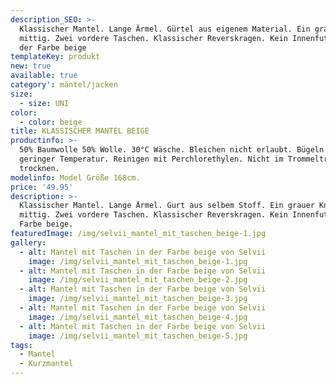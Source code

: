 ```yaml
---
description_SEO: >-
  Klassischer Mantel. Lange Ärmel. Gürtel aus eigenem Material. Ein grauer Knopf
  mittig. Zwei vordere Taschen. Klassischer Reverskragen. Kein Innenfutter. In
  der Farbe beige
templateKey: produkt
new: true
available: true
category': mäntel/jacken
size:
  - size: UNI
color:
  - color: beige
title: KLASSISCHER MANTEL BEIGE
productinfo: >-
  50% Baumwolle 50% Wolle. 30°C Wäsche. Bleichen nicht erlaubt. Bügeln mit
  geringer Temperatur. Reinigen mit Perchlorethylen. Nicht im Trommeltrockner
  trocknen.
modelinfo: Model Größe 168cm.
price: '49.95'
description: >-
  Klassischer Mantel. Lange Ärmel. Gurt aus selbem Stoff. Ein grauer Knopf
  mittig. Zwei vordere Taschen. Klassischer Reverskragen. Kein Innenfutter.
  Farbe beige.
featuredImage: /img/selvii_mantel_mit_taschen_beige-1.jpg
gallery:
  - alt: Mantel mit Taschen in der Farbe beige von Selvii
    image: /img/selvii_mantel_mit_taschen_beige-1.jpg
  - alt: Mantel mit Taschen in der Farbe beige von Selvii
    image: /img/selvii_mantel_mit_taschen_beige-2.jpg
  - alt: Mantel mit Taschen in der Farbe beige von Selvii
    image: /img/selvii_mantel_mit_taschen_beige-3.jpg
  - alt: Mantel mit Taschen in der Farbe beige von Selvii
    image: /img/selvii_mantel_mit_taschen_beige-4.jpg
  - alt: Mantel mit Taschen in der Farbe beige von Selvii
    image: /img/selvii_mantel_mit_taschen_beige-5.jpg
tags:
  - Mantel
  - Kurzmantel
---
```


